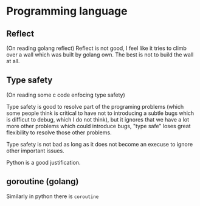 # Programming language 

## Reflect

(On reading golang reflect)
Reflect is not good, I feel like it tries to climb over a wall which was built by golang own. The best is not to build the wall at all.

## Type safety

(On reading some c code enfocing type safety)

Type safety is good to resolve part of the programing problems
(which some people think is critical to have not to introducing a subtle bugs which is difficut to debug,
which I do not think), but it ignores that we have a lot more other problems which could introduce bugs,
"type safe" loses great flexibility to resolve those other problems.

Type safety is not bad as long as it does not become an execuse to ignore other important issues. 

Python is a good justification.

## goroutine (golang) 

Similarly in python there is `coroutine`


